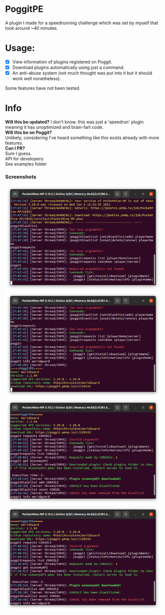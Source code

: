 # PoggitPE
A plugin I made for a speedrunning challenge which was set by myself that took around ~40 minutes.
# Usage:
- [X] View information of plugins registered on Poggit.
- [X] Download plugins automatically using just a command.
- [X] An anti-abuse system (not much thought was put into it but it should work well nonetheless).

Some features have not been tested.
# Info
**Will this be updated?**
I don't know. this was just a 'speedrun' plugin meaning it has unoptimized and brain-fart code.<br>
**Will this be on Poggit?**<br>
Unlikely, considering I've heard something like this exists already with more features.<br>
**Can I PR?**<br>
Sure I guess.<br>
API for developers:<br>
See examples folder
### Screenshots
![1](https://github.com/Seekherr/PoggitPE/blob/master/screenshots/1.png?raw=true)
![2](https://github.com/Seekherr/PoggitPE/blob/master/screenshots/2.png?raw=true)
![3](https://github.com/Seekherr/PoggitPE/blob/master/screenshots/3.png?raw=true)
![4](https://github.com/Seekherr/PoggitPE/blob/master/screenshots/3.png?raw=true)
